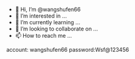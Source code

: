 - 👋 Hi, I’m @wangshufen66
- 👀 I’m interested in ...
- 🌱 I’m currently learning ...
- 💞️ I’m looking to collaborate on ...
- 📫 How to reach me ...

<!---
wangshufen66/wangshufen66 is a ✨ special ✨ repository because its `README.md` (this file) appears on your GitHub profile.
You can click the Preview link to take a look at your changes.
--->

account: wangshufen66
password:Wsf@123456
